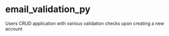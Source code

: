 # email_validation_py
Users CRUD application with various validation checks upon creating a new account
